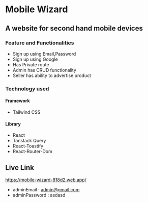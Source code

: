 # Mobile Wizard

## A website for second hand mobile devices

### Feature and Functionalities

* Sign up using Email,Password
* Sign up using Google
* Has Private route
* Admin has CRUD functionality
* Seller has ability to advertise product

### Technology used

#### Framework

* Tailwind CSS

#### Library

* React
* Tanstack Query
* React-Toastify
* React-Router-Dom

## Live Link

<https://mobile-wizard-818d2.web.app/>

* adminEmail : admin@gmail.com
* adminPassword : asdasd
